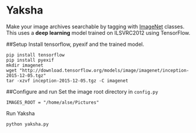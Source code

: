 Yaksha
======

Make your image archives searchable by tagging with [ImageNet](http://image-net.org/challenges/LSVRC/2012/browse-synsets) classes. This uses a __deep learning__ model trained on ILSVRC2012 using TensorFlow.

##Setup
Install tensorflow, pyexif and the trained model.

    pip install tensorflow
    pip install pyexif
    mkdir imagenet
    wget "http://download.tensorflow.org/models/image/imagenet/inception-2015-12-05.tgz"
    tar -xzvf inception-2015-12-05.tgz -C imagenet
    
##Configure and run
Set the image root directory in `config.py`

    IMAGES_ROOT = "/home/alse/Pictures"
    
Run Yaksha

    python yaksha.py


